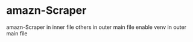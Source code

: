 # amazn-Scraper

amazn-Scraper in inner file
others in outer main file
enable venv in outer main file
